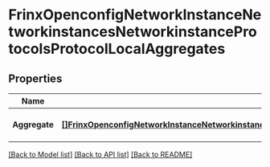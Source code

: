 # FrinxOpenconfigNetworkInstanceNetworkinstancesNetworkinstanceProtocolsProtocolLocalAggregates

## Properties
Name | Type | Description | Notes
------------ | ------------- | ------------- | -------------
**Aggregate** | [**[]FrinxOpenconfigNetworkInstanceNetworkinstancesNetworkinstanceProtocolsProtocolLocalaggregatesAggregate**](frinx.openconfig.network.instance.networkinstances.networkinstance.protocols.protocol.localaggregates.Aggregate.md) | Optional[List of aggregates] REF:Optional.empty | [optional] [default to null]

[[Back to Model list]](../README.md#documentation-for-models) [[Back to API list]](../README.md#documentation-for-api-endpoints) [[Back to README]](../README.md)


